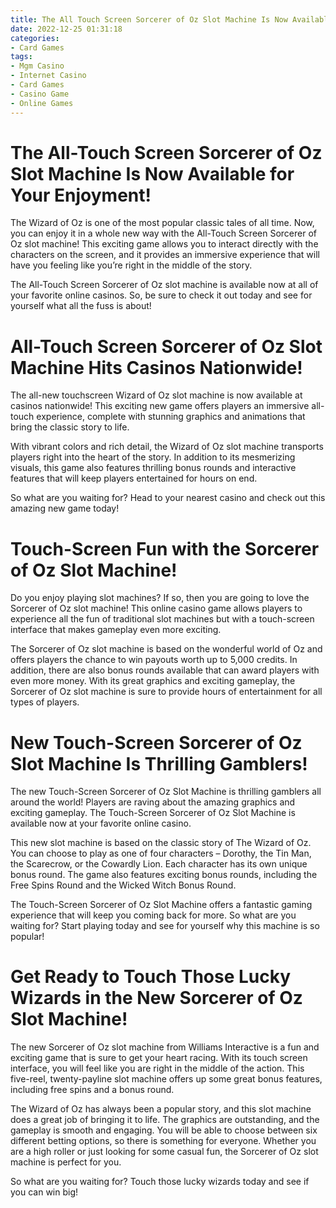 ```yaml
---
title: The All Touch Screen Sorcerer of Oz Slot Machine Is Now Available for Your Enjoyment!
date: 2022-12-25 01:31:18
categories:
- Card Games
tags:
- Mgm Casino
- Internet Casino
- Card Games
- Casino Game
- Online Games
---
```



#  The All-Touch Screen Sorcerer of Oz Slot Machine Is Now Available for Your Enjoyment!

The Wizard of Oz is one of the most popular classic tales of all time. Now, you can enjoy it in a whole new way with the All-Touch Screen Sorcerer of Oz slot machine! This exciting game allows you to interact directly with the characters on the screen, and it provides an immersive experience that will have you feeling like you’re right in the middle of the story.

The All-Touch Screen Sorcerer of Oz slot machine is available now at all of your favorite online casinos. So, be sure to check it out today and see for yourself what all the fuss is about!

#  All-Touch Screen Sorcerer of Oz Slot Machine Hits Casinos Nationwide!

The all-new touchscreen Wizard of Oz slot machine is now available at casinos nationwide! This exciting new game offers players an immersive all-touch experience, complete with stunning graphics and animations that bring the classic story to life.

With vibrant colors and rich detail, the Wizard of Oz slot machine transports players right into the heart of the story. In addition to its mesmerizing visuals, this game also features thrilling bonus rounds and interactive features that will keep players entertained for hours on end.

So what are you waiting for? Head to your nearest casino and check out this amazing new game today!

#  Touch-Screen Fun with the Sorcerer of Oz Slot Machine!

Do you enjoy playing slot machines? If so, then you are going to love the Sorcerer of Oz slot machine! This online casino game allows players to experience all the fun of traditional slot machines but with a touch-screen interface that makes gameplay even more exciting.

The Sorcerer of Oz slot machine is based on the wonderful world of Oz and offers players the chance to win payouts worth up to 5,000 credits. In addition, there are also bonus rounds available that can award players with even more money. With its great graphics and exciting gameplay, the Sorcerer of Oz slot machine is sure to provide hours of entertainment for all types of players.

#  New Touch-Screen Sorcerer of Oz Slot Machine Is Thrilling Gamblers!

The new Touch-Screen Sorcerer of Oz Slot Machine is thrilling gamblers all around the world! Players are raving about the amazing graphics and exciting gameplay. The Touch-Screen Sorcerer of Oz Slot Machine is available now at your favorite online casino.

This new slot machine is based on the classic story of The Wizard of Oz. You can choose to play as one of four characters – Dorothy, the Tin Man, the Scarecrow, or the Cowardly Lion. Each character has its own unique bonus round. The game also features exciting bonus rounds, including the Free Spins Round and the Wicked Witch Bonus Round.

The Touch-Screen Sorcerer of Oz Slot Machine offers a fantastic gaming experience that will keep you coming back for more. So what are you waiting for? Start playing today and see for yourself why this machine is so popular!

#  Get Ready to Touch Those Lucky Wizards in the New Sorcerer of Oz Slot Machine!

The new Sorcerer of Oz slot machine from Williams Interactive is a fun and exciting game that is sure to get your heart racing. With its touch screen interface, you will feel like you are right in the middle of the action. This five-reel, twenty-payline slot machine offers up some great bonus features, including free spins and a bonus round.

The Wizard of Oz has always been a popular story, and this slot machine does a great job of bringing it to life. The graphics are outstanding, and the gameplay is smooth and engaging. You will be able to choose between six different betting options, so there is something for everyone. Whether you are a high roller or just looking for some casual fun, the Sorcerer of Oz slot machine is perfect for you.

So what are you waiting for? Touch those lucky wizards today and see if you can win big!